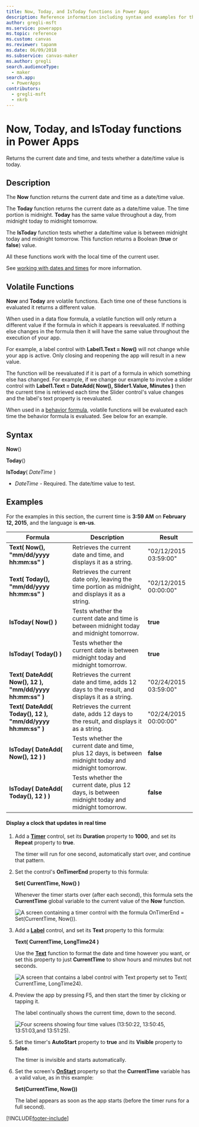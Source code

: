 ```yaml
---
title: Now, Today, and IsToday functions in Power Apps
description: Reference information including syntax and examples for the Now, Today, and IsToday functions in Power Apps.
author: gregli-msft
ms.service: powerapps
ms.topic: reference
ms.custom: canvas
ms.reviewer: tapanm
ms.date: 06/09/2018
ms.subservice: canvas-maker
ms.author: gregli
search.audienceType: 
  - maker
search.app: 
  - PowerApps
contributors:
  - gregli-msft
  - nkrb
---
```

# Now, Today, and IsToday functions in Power Apps
Returns the current date and time, and tests whether a date/time value is today.

## Description
The **Now** function returns the current date and time as a date/time value.

The **Today** function returns the current date as a date/time value. The time portion is midnight. **Today** has the same value throughout a day, from midnight today to midnight tomorrow.

The **IsToday** function tests whether a date/time value is between midnight today and midnight tomorrow. This function returns a Boolean (**true** or **false**) value.

All these functions work with the local time of the current user.

See [working with dates and times](../show-text-dates-times.md) for more information.

## Volatile Functions
**Now** and **Today** are volatile functions.  Each time one of these functions is evaluated it returns a different value.  

When used in a data flow formula, a volatile function will only return a different value if the formula in which it appears is reevaluated.  If nothing else changes in the formula then it will have the same value throughout the execution of your app.

For example, a label control with **Label1.Text = Now()** will not change while your app is active.  Only closing and reopening the app will result in a new value.

The function will be reevaluated if it is part of a formula in which something else has changed.  For example, if we change our example to involve a slider control with **Label1.Text = DateAdd( Now(), Slider1.Value, Minutes )** then the current time is retrieved each time the Slider control's value changes and the label's text property is reevaluated.

When used in a [behavior formula](../working-with-formulas-in-depth.md), volatile functions will be evaluated each time the behavior formula is evaluated.  See below for an example.

## Syntax
**Now**()

**Today**()

**IsToday**( *DateTime* )

* *DateTime* - Required.  The date/time value to test.

## Examples
For the examples in this section, the current time is **3:59 AM** on **February 12, 2015**, and the language is **en-us**.

| Formula | Description | Result |
| --- | --- | --- |
| **Text( Now(), "mm/dd/yyyy hh:mm:ss" )** |Retrieves the current date and time, and displays it as a string. |"02/12/2015 03:59:00" |
| **Text( Today(), "mm/dd/yyyy hh:mm:ss" )** |Retrieves the current date only, leaving the time portion as midnight, and displays it as a string. |"02/12/2015 00:00:00" |
| **IsToday( Now() )** |Tests whether the current date and time is between midnight today and midnight tomorrow. |**true** |
| **IsToday( Today() )** |Tests whether the current date is between midnight today and midnight tomorrow. |**true** |
| **Text( DateAdd( Now(), 12 ), "mm/dd/yyyy hh:mm:ss" )** |Retrieves the current date and time, adds 12 days to the result, and displays it as a string. |"02/24/2015 03:59:00" |
| **Text( DateAdd( Today(), 12 ), "mm/dd/yyyy hh:mm:ss" )** |Retrieves the current date, adds 12 days to the result, and displays it as a string. |"02/24/2015 00:00:00" |
| **IsToday( DateAdd( Now(), 12 ) )** |Tests whether the current date and time, plus 12 days, is between midnight today and midnight tomorrow. |**false** |
| **IsToday( DateAdd( Today(), 12 ) )** |Tests whether the current date, plus 12 days, is between midnight today and midnight tomorrow. |**false** |

#### Display a clock that updates in real time

1. Add a **[Timer](../controls/control-timer.md)** control, set its **Duration** property to **1000**, and set its **Repeat** property to **true**.

    The timer will run for one second, automatically start over, and continue that pattern. 

1. Set the control's **OnTimerEnd** property to this formula:

    **Set( CurrentTime, Now() )**

    Whenever the timer starts over (after each second), this formula sets the **CurrentTime** global variable to the current value of the **Now** function.

	![A screen containing a timer control with the formula OnTimerEnd = Set(CurrentTime, Now()).](media/function-now-today-istoday/now-set-currenttime.png)

1. Add a **[Label](../controls/control-text-box.md)** control, and set its **Text** property to this formula:

    **Text( CurrentTime, LongTime24 )**

    Use the **[Text](function-text.md)** function to format the date and time however you want, or set this property to just **CurrentTime** to show hours and minutes but not seconds.

	![A screen that contains a label control with Text property set to Text( CurrentTime, LongTime24).](media/function-now-today-istoday/now-use-currenttime.png)

1. Preview the app by pressing F5, and then start the timer by clicking or tapping it.

    The label continually shows the current time, down to the second.

	![Four screens showing four time values (13:50:22, 13:50:45, 13:51:03,and  13:51:25).](media/function-now-today-istoday/now-four-times.png)

1. Set the timer's **AutoStart** property to **true** and its **Visible** property to **false**.

    The timer is invisible and starts automatically.

1. Set the screen's **[OnStart](../controls/control-screen.md)** property so that the **CurrentTime** variable has a valid value, as in this example:

    **Set(CurrentTime, Now())**

    The label appears as soon as the app starts (before the timer runs for a full second).


[!INCLUDE[footer-include](../../../includes/footer-banner.md)]